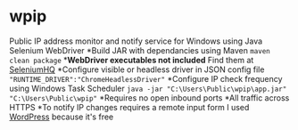 # wpip
Public IP address monitor and notify service for Windows using Java Selenium WebDriver
*Build JAR with dependancies using Maven
 `maven clean package`
*__WebDriver executables not included__
 Find them at [SeleniumHQ](https://www.seleniumhq.org/download/)
*Configure visible or headless driver in JSON config file
 `"RUNTIME_DRIVER":"ChromeHeadlessDriver"`
*Configure IP check frequency using Windows Task Scheduler
 `java -jar "C:\Users\Public\wpip\app.jar" "C:\Users\Public\wpip"`
*Requires no open inbound ports
*All traffic across HTTPS
*To notify IP changes requires a remote input form
 I used [WordPress](https://www.wordpress.com) because it's free
